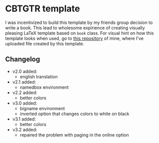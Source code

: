 # CBTGTR template

I was incentivized to build this template by my friends group decision to write a book.
This lead to wholesome expirience of creating visually pleasing LaTeX template based on `book` class.
For visual hint on how this template looks when used, go to [this repository](https://github.com/jmi3/Public-texts/tree/main/Mathematical%20Perspective%20on%20Selected%20Games%20and%20Algorithmic%20Aspects%20of%20Solving%20Them) of mine, where I've uploaded file created by this template.


## Changelog

- v2.0 added:
  -  english translation
- v2.1 added:
  -  namedbox environment
- v2.2 added:
  -  better colors
- v3.0 added:
  -  bigname environment
  -  inverted option that changes colors to white on black
- v3.1 added:
  -  better colors
- v3.2 added:
  -  repaired the problem with paging in the online option
